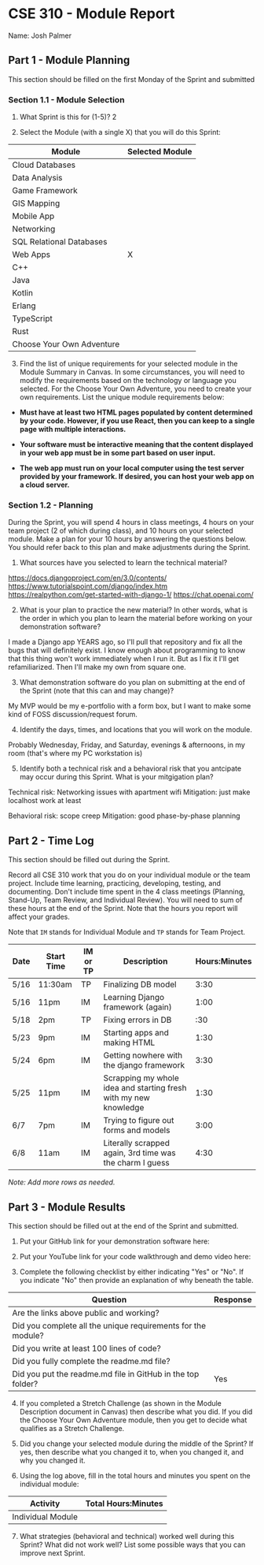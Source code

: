 # CSE 310 - Module Report

Name: Josh Palmer

## Part 1 - Module Planning

This section should be filled on the first Monday of the Sprint and submitted

### Section 1.1 - Module Selection

1. What Sprint is this for (1-5)? 2

2. Select the Module (with a single X) that you will do this Sprint:

|Module                   |Selected Module|
|-------------------------|---------------|
|Cloud Databases          |               |
|Data Analysis            |               |
|Game Framework           |               |
|GIS Mapping              |               |
|Mobile App               |               |
|Networking               |               |
|SQL Relational Databases |               |
|Web Apps                 |       X       |
|C++                      |               |
|Java                     |               |
|Kotlin                   |               |
|Erlang                   |               |
|TypeScript               |               |
|Rust                     |               |
|Choose Your Own Adventure|               |

3. Find the list of unique requirements for your selected module in the Module Summary in Canvas.  In some circumstances, you will need to modify the requirements based on the technology or language you selected.  For the Choose Your Own Adventure, you need to create your own requirements.  List the unique module requirements below:

* __Must have at least two HTML pages populated by content determined by your code. However, if you use React, then you can keep to a single page with multiple interactions.__

* __Your software must be interactive meaning that the content displayed in your web app must be in some part based on user input.__

* __The web app must run on your local computer using the test server provided by your framework. If desired, you can host your web app on a cloud server.__


### Section 1.2 - Planning

During the Sprint, you will spend 4 hours in class meetings, 4 hours on your team project (2 of which during class), and 10 hours on your selected module.  Make a plan for your 10 hours by answering the questions below.  You should refer back to this plan and make adjustments during the Sprint.

1. What sources have you selected to learn the technical material?

https://docs.djangoproject.com/en/3.0/contents/
https://www.tutorialspoint.com/django/index.htm
https://realpython.com/get-started-with-django-1/
https://chat.openai.com/

2. What is your plan to practice the new material?  In other words, what is the order in which you plan to learn the material before working on your demonstration software?

I made a Django app YEARS ago, so I'll pull that repository and fix all the bugs that will definitely exist. I know enough about programming to know that this thing won't work immediately when I run it. But as I fix it I'll get refamiliarized. Then I'll make my own from square one.

3. What demonstration software do you plan on submitting at the end of the Sprint (note that this can and may change)?

My MVP would be my e-portfolio with a form box, but I want to make some kind of FOSS discussion/request forum.

4. Identify the days, times, and locations that you will work on the module.

Probably Wednesday, Friday, and Saturday, evenings & afternoons, in my room (that's where my PC workstation is)

5. Identify both a technical risk and a behavioral risk that you antcipate may occur during this Sprint.  What is your mitgigation plan?

Technical risk: Networking issues with apartment wifi
Mitigation: just make localhost work at least

Behavioral risk: scope creep
Mitigation: good phase-by-phase planning

## Part 2 - Time Log

This section should be filled out during the Sprint. 

Record all CSE 310 work that you do on your individual module or the team project.  Include time learning, practicing, developing, testing, and documenting.  Don't include time spent in the 4 class meetings (Planning, Stand-Up, Team Review, and Individual Review).  You will need to sum of these hours at the end of the Sprint. Note that the hours you report will affect your grades.

Note that `IM` stands for Individual Module and `TP` stands for Team Project.  

|Date      |Start Time|IM or TP|Description                                 |Hours:Minutes|
|----------|----------|--------|--------------------------------------------|-------------|
|   5/16   |  11:30am |   TP   |  Finalizing DB model                       |    3:30     |
|   5/16   |  11pm    |   IM   |  Learning Django framework (again)         |    1:00     |
|   5/18   |  2pm     |   TP   |  Fixing errors in DB                       |     :30     |
|   5/23   |  9pm     |   IM   |  Starting apps and making HTML             |    1:30     |
|   5/24   |  6pm     |   IM   |  Getting nowhere with the django framework |    3:30     |
|   5/25   |  11pm    |   IM   |  Scrapping my whole idea and starting fresh with my new knowledge  |  1:30   |
|   6/7    |  7pm     |   IM   |  Trying to figure out forms and models     |    3:00     |
|   6/8    |  11am    |   IM   |  Literally scrapped again, 3rd time was the charm I guess         |   4:30    |

_Note: Add more rows as needed._


## Part 3 - Module Results

This section should be filled out at the end of the Sprint and submitted.

1. Put your GitHub link for your demonstration software here: 

2. Put your YouTube link for your code walkthrough and demo video here:

3. Complete the following checklist by either indicating "Yes" or "No". If you indicate "No" then provide an explanation of why beneath the table.

|Question                                                    |Response|
|------------------------------------------------------------|--------|
|Are the links above public and working?                     |        |
|Did you complete all the unique requirements for the module?|        |
|Did you write at least 100 lines of code?                   |        |
|Did you fully complete the readme.md file?                  |        |
|Did you put the readme.md file in GitHub in the top folder? |  Yes   |

4. If you completed a Stretch Challenge (as shown in the Module Description document in Canvas) then describe what you did.  If you did the Choose Your Own Adventure module, then you get to decide what qualifies as a Stretch Challenge.

5. Did you change your selected module during the middle of the Sprint?  If yes, then describe what you changed it to, when you changed it, and why you changed it.

6. Using the log above, fill in the total hours and minutes you spent on the individual module:

|Activity         |Total Hours:Minutes|
|-----------------|-------------------|
|Individual Module|                   |

7. What strategies (behavioral and technical) worked well during this Sprint?  What did not work well?  List some possible ways that you can improve next Sprint.
